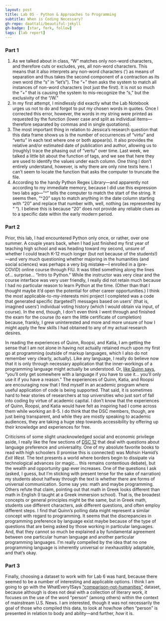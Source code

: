 ```yaml
---
layout: post
title: Lab 05 - Python & Approaches to Programming
subtitle: When is Coding Necessary?
gh-repo: daattali/beautiful-jekyll
gh-badge: [star, fork, follow]
tags: [lab report]
---
```


### Part 1
1. As we talked about in class, “W” matches only non-word characters, and therefore cuts or excludes, yes, all non-word characters. This means that it also interprets any non-word characters (‘) as means of separation and thus takes the second component of a contraction as its own word (the “s” in “let’s”).  The “+” then asks the system to match all  instances of non-word characters (not just the first). It is not so much the “+” that is causing the system to mis-recognize the “s,” but the exclusivity of the “/W.” 
2. In my first attempt, I mindlessly did exactly what the Lab Notebook urges us not to do and forgot to put my chosen words in quotes. Once I corrected this error, however, the words in my string were printed as requested by the function (lower case and split as individual items—therefore separated by commas and in single quotations). 
3.  The most important thing in relation to Jessica’s research question that this data frame shows us is the number of occurrences of “virtu” and “vertu” in each text where one or both appear(s). It also provides the relative and/or estimated date of publication and author, allowing us to (roughly) trace the phasing out of “vertu” over time. 
	Last week, we talked a little bit about the function of tags, and we see that here they are used to identify the values under each column. One thing I don’t entirely understand, however, is why there are only nine texts here. I can’t seem to locate the function that asks the computer to truncate the file.
4. According to the handy Python Regex Library—and apparently not according to my immediate memory, because I did use this expression two labs ago—“^” tells the computer to match the start of the string. It seems then, “^20” says to match anything in the date column starting with “20” and replace that number with, well, nothing (as represented by “ “). I believe this is because “20” does not provide any reliable clues as to a specific date within the early modern period. 

### Part 2
Prior, this lab, I had encountered Python only once, or rather, over one summer. A couple years back, when I had just finished my first year of teaching high school and was heading toward my second, unsure of whether I could teach K-12 much longer (but not because of the students!)—and very much questioning whether majoring in the humanities (and social sciences) was perhaps a very big mistake—I enrolled in a (pre-COVID) online course through FIU. It was titled something along the lines of… surprise… “Intro to Python.” While the instructor was very clear and the course interface was very user friendly, I really did not retain much because I had no particular reason to learn Python at the time. (Other than that I thought maybe it’d open the potential for other career opportunities.) I think the most applicable-to-my-interests mini project I completed was a code that generated specific (targeted?) messages based on users’ (that is, imagined users’) individual voting history (which I would obtain via input, of course). In the end, though, I don’t even think I went through and finished the exam for the course (to earn the little certificate of completion) because, frankly, I grew uninterested and more and more unsure of how I might apply the few skills I had obtained to any of my actual research desires. 

In reading the experiences of Quinn, Roopsi, and Katia, I am getting the sense that I am not alone in having not actually retained much upon my first go at programming (outside of markup languages, which I also do not remember very clearly, actually). Like any language, I really do believe now that it is only through necessary application that the inner-workings of a programming language might actually be understood. Or, [like Quinn says](https://datasittersclub.github.io/site/dsc12.html), “you’ll only get somewhere with a language if you have to use it… you’ll only use it if you have a reason.” 
The experiences of Quinn, Katia, and Roopsi are encouraging now that I find myself in an academic program where useful application of code is being supported. That said, it is sometimes hard to hear stories of researchers at top universities who just sort of fall into coding by virtue of academic capital. I don’t know that the experiences of Quinn, Roopsi, and Katia would have felt as inspiring had I come across them while working an 8-5. I do think that the DSC members, though, are just being transparent, and while they are mostly speaking to academic audiences, they are taking a huge step towards accessibility by offering up their knowledge and experiences for free. 

Criticisms of some slight unacknowledged social and economic privilege aside, I really like the few sections of [DSC 12](https://datasittersclub.github.io/site/dsc12.html) that deal with questions about language preference and universality. One of my absolute favorite books to read with high schoolers (I promise this is connected) was Mohsin Hamid’s *Exit West*. The text presents a world where borders begin to dissipate via technological advances (or magic… this remains contentious debate), but the wealth and opportunity gap ever increases. One of the questions I ask (asked, I guess, but I’m sticking with present tense for the sake of narration) my students about halfway through the text is whether there are forms of universal communication. Some say yes: math and maybe programming. Others refute that claim, pointing out that math in Greek looks different than math in English (I taught at a Greek immersion school). That is, the broadest concepts or general principles might be the same, but in Greek math, students use different characters, ask different questions, and often employ different steps. I find that Quinn’s polling data might represent a similar concept with regard to programming. It seems that the discrepancies in programming preference by language exist maybe because of the type of questions that are being asked by those working in particular languages. And, that they cannot so much be explained a by fundamental agreement between one particular human language and another particular programming languages. I’m really compelled by the idea that no one programming language is inherently universal or inexhaustibly adaptable, and that’s okay. 

### Part 3
Finally, choosing a dataset to work with for Lab 6 was hard, because there seemed to be a number of interesting and applicable options. I think I am going to go with the WhatEvery1Says [“comparison-not-humanities"](https://zenodo.org/record/5068699#.Yh-FFFjMJQI) dataset, because although is does not deal with a collection of literary work, it focuses on the use of the word “person” (among others) within the context of mainstream U.S. News.  I am interested, though it was not necessarily the goal of those who compiled this data, to look at how/how often “person” is presented in relation to body and ability—and further, *how* it is. 
